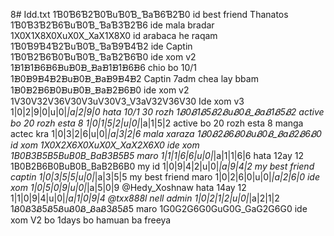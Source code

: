 8# Idd.txt
1Ɓ0Ɓ6Ɓ2Ɓ0ƁuƁ0Ɓ_ƁaƁ6Ɓ2Ɓ0  id best friend Thanatos
1Ɓ0Ɓ3Ɓ2Ɓ6ƁuƁ0Ɓ_ƁaƁ3Ɓ2Ɓ6  ide mala bradar
1X0X1X8X0XuX0X_XaX1X8X0 id arabaca he raqam
1Ɓ0Ɓ9Ɓ4Ɓ2ƁuƁ0Ɓ_ƁaƁ9Ɓ4Ɓ2   ide Captin
1Ɓ0Ɓ2Ɓ6Ɓ0ƁuƁ0Ɓ_ƁaƁ2Ɓ6Ɓ0  ide xom v2
1ᗽ1ᗽ1ᗽ6ᗽ6ᗽuᗽ0ᗽ_ᗽaᗽ1ᗽ1ᗽ6ᗽ6  chio bo 10/1
1ᗽ0ᗽ9ᗽ4ᗽ2ᗽuᗽ0ᗽ_ᗽaᗽ9ᗽ4ᗽ2  Captin 7adm chea lay bbam
1ᗽ0ᗽ2ᗽ6ᗽ0ᗽuᗽ0ᗽ_ᗽaᗽ2ᗽ6ᗽ0  ide xom v2
1V30V32V36V30V3uV30V3_V3aV32V36V30  Ide xom v3
1|0|2|9|0|u|0|_|a|2|9|0 hata 10/1 30 rozh
1Ᏸ0Ᏸ1Ᏸ5Ᏸ2ᏰuᏰ0Ᏸ_ᏰaᏰ1Ᏸ5Ᏸ2   active bo 20 rozh esta 8 
1|0|1|5|2|u|0|_|a|1|5|2  active bo 20 rozh esta 8 manga actec kra
1|0|3|2|6|u|0|_|a|3|2|6   mala xaraza
1Ᏸ0Ᏸ2Ᏸ6Ᏸ0ᏰuᏰ0Ᏸ_ᏰaᏰ2Ᏸ6Ᏸ0   id xom
1X0X2X6X0XuX0X_XaX2X6X0     ide xom
1B0B3B5B5BuB0B_BaB3B5B5  maro
1|1|1|6|6|u|0|_|a|1|1|6|6   hata 12ay 12
1B0B2B6B0BuB0B_BaB2B6B0    my id 
1|0|9|4|2|u|0|_|a|9|4|2   my best friend captin
1|0|3|5|5|u|0|_|a|3|5|5  my best friend maro
1|0|2|6|0|u|0|_|a|2|6|0   ide xom
1|0|5|0|9|u|0|_|a|5|0|9     @Hedy_Xoshnaw hata 14ay 12
1|1|0|9|4|u|0|_|a|1|0|9|4
   @txx888l nell admin
1|0|2|1|2|u|0|_|a|2|1|2
1Ᏸ0Ᏸ3Ᏸ5Ᏸ5ᏰuᏰ0Ᏸ_ᏰaᏰ3Ᏸ5Ᏸ5  maro
1G0G2G6G0GuG0G_GaG2G6G0  ide xom
V2 bo 1days bo hamuan ba freeya

